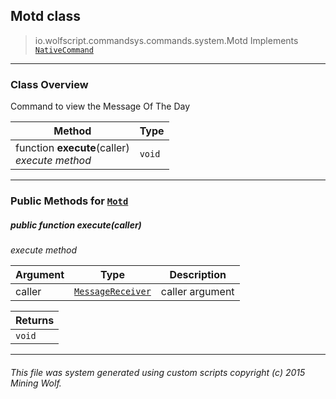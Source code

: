 ## Motd __class__

>io.wolfscript.commandsys.commands.system.Motd
>Implements [`NativeCommand`](..\..\NativeCommand.md)

---

### Class Overview

Command to view the Message Of The Day

Method | Type   
--- | :--- 
 function __execute__(caller) <br> _execute method_ | `void`



---


### Public Methods for [`Motd`](Motd.md)

##### <a id='execute'></a>public  function __execute__(caller)

_execute method_

Argument | Type | Description  
--- | --- | --- 
caller | [`MessageReceiver`](..\..\..\chat\MessageReceiver.md) | caller argument

Returns | 
--- | 
`void` |


---


###### This file was system generated using custom scripts copyright (c) 2015 Mining Wolf.
	


